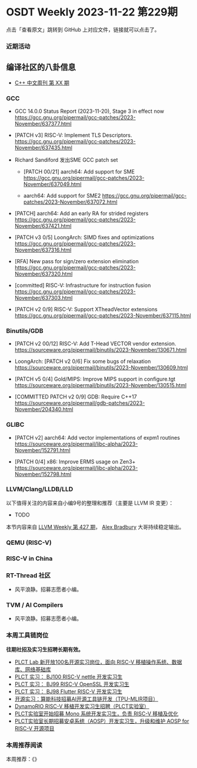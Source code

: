 # OSDT Weekly 2023-11-22 第229期

点击「查看原文」跳转到 GitHub 上对应文件，链接就可以点击了。

### 近期活动

## 编译社区的八卦信息

- [C++ 中文周刊 第 XX 期]()

### GCC

- GCC 14.0.0 Status Report (2023-11-20), Stage 3 in effect now
  https://gcc.gnu.org/pipermail/gcc-patches/2023-November/637377.html

- [PATCH v3] RISC-V: Implement TLS Descriptors.
  https://gcc.gnu.org/pipermail/gcc-patches/2023-November/637435.html

- Richard Sandiford 发出SME GCC patch set
  * [PATCH 00/21] aarch64: Add support for SME
    https://gcc.gnu.org/pipermail/gcc-patches/2023-November/637049.html

  * aarch64: Add support for SME2
    https://gcc.gnu.org/pipermail/gcc-patches/2023-November/637072.html

- [PATCH] aarch64: Add an early RA for strided registers
  https://gcc.gnu.org/pipermail/gcc-patches/2023-November/637421.html

- [PATCH v3 0/5] LoongArch: SIMD fixes and optimizations
  https://gcc.gnu.org/pipermail/gcc-patches/2023-November/637316.html

- [RFA] New pass for sign/zero extension elimination
  https://gcc.gnu.org/pipermail/gcc-patches/2023-November/637320.html

- [committed] RISC-V: Infrastructure for instruction fusion
  https://gcc.gnu.org/pipermail/gcc-patches/2023-November/637303.html

- [PATCH v2 0/9] RISC-V: Support XTheadVector extensions
  https://gcc.gnu.org/pipermail/gcc-patches/2023-November/637115.html

### Binutils/GDB

- [PATCH v2 00/12] RISC-V: Add T-Head VECTOR vendor extension.
  https://sourceware.org/pipermail/binutils/2023-November/130671.html

- LoongArch: [PATCH v2 0/6] Fix some bugs of relaxation
  https://sourceware.org/pipermail/binutils/2023-November/130609.html

- [PATCH v5 0/4] Gold/MIPS: Improve MIPS support in configure.tgt
  https://sourceware.org/pipermail/binutils/2023-November/130515.html

- [COMMITTED PATCH v2 0/9] GDB: Require C++17
  https://sourceware.org/pipermail/gdb-patches/2023-November/204340.html

### GLIBC

- [PATCH v2] aarch64: Add vector implementations of expm1 routines
  https://sourceware.org/pipermail/libc-alpha/2023-November/152791.html

- [PATCH 0/4] x86: Improve ERMS usage on Zen3+
  https://sourceware.org/pipermail/libc-alpha/2023-November/152798.html

### LLVM/Clang/LLDB/LLD

以下值得关注的内容来自小编9号的整理和推荐（主要是 LLVM IR 变更）：

- TODO

本节内容来自 [LLVM Weekly 第 427 期](http://llvmweekly.org/issue/427)，
[Alex Bradbury](https://www.linkedin.com/in/alex-bradbury/) 大哥持续稳定输出。

### QEMU (RISC-V)

### RISC-V in China

### RT-Thread 社区

- 风平浪静。招募志愿者小编。

### TVM / AI Compilers

- 风平浪静。招募志愿者小编。

### 本周工具链岗位

**往期社招及实习生招聘长期有效。**

- [PLCT Lab 新开放100名开源实习岗位，面向 RISC-V 移植操作系统、数据库、网络基础库](https://mp.weixin.qq.com/s/ebvIxcplB8Jtw18LMoXTTQ)
- [PLCT 实习： BJ100 RISC-V nettle 开发实习生](https://mp.weixin.qq.com/s/GEUKRlxILFpdHQbv-yxWQQ)
- [PLCT 实习： BJ99 RISC-V OpenSSL 开发实习生](https://mp.weixin.qq.com/s/pzy6sbW50r3aLw3Dt36oBQ)
- [PLCT 实习： BJ98 Flutter RISC-V 开发实习生](https://mp.weixin.qq.com/s/gQYT_rhtLE8jGg6WWAztDA)
- [开源实习：算能科技招募AI开源工具链开发（TPU-MLIR项目）](https://mp.weixin.qq.com/s/IBJh0ip4k11PzIMZecsWSw)
- [DynamoRIO RISC-V 移植开发实习生招聘（PLCT实验室）](https://mp.weixin.qq.com/s/J_5TjT6DOqeOXJXQI5VQxw)
- [PLCT实验室开始招募 Mono 系统开发实习生，负责 RISC-V 移植及优化](https://mp.weixin.qq.com/s/whEW7Hay1jIP1tBzIPay1A)
- [PLCT实验室长期招募安卓系统（AOSP）开发实习生，升级和维护 AOSP for RISC-V 开源项目](https://mp.weixin.qq.com/s/dJP2cEB1nex2inR5c-cJog)


### 本周推荐阅读

本周推荐：《》
